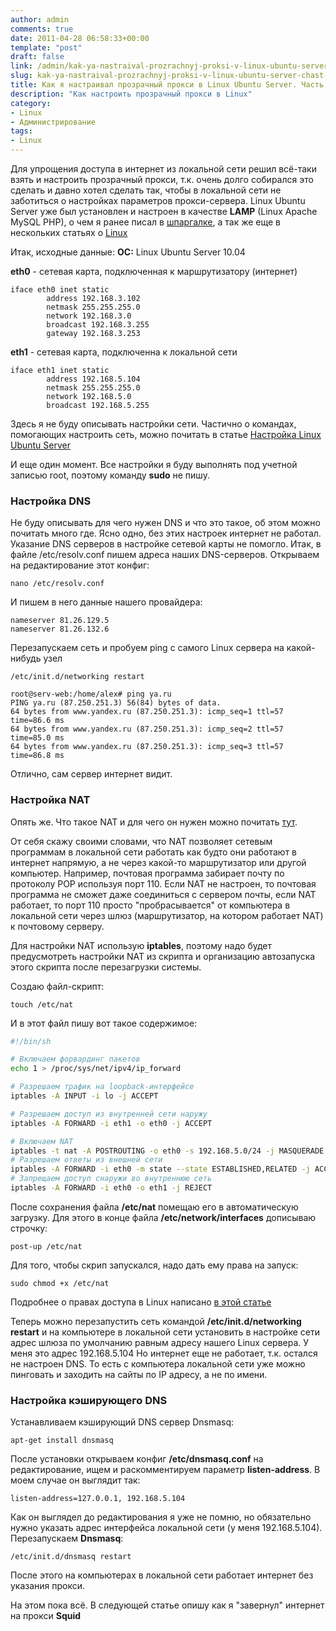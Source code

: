 ```yaml
---
author: admin
comments: true
date: 2011-04-28 06:58:33+00:00
template: "post"
draft: false
link: /admin/kak-ya-nastraival-prozrachnyj-proksi-v-linux-ubuntu-server-chast-1
slug: kak-ya-nastraival-prozrachnyj-proksi-v-linux-ubuntu-server-chast-1
title: Как я настраивал прозрачный прокси в Linux Ubuntu Server. Часть 1
description: "Как настроить прозрачный прокси в Linux"
category:
- Linux
- Администрирование
tags:
- Linux
---
```


Для упрощения доступа в интернет из локальной сети решил всё-таки взять и настроить прозрачный прокси, т.к. очень долго собирался это сделать и давно хотел сделать так, чтобы в локальной сети не заботиться о настройках параметров прокси-сервера. Linux Ubuntu Server уже был установлен и настроен в качестве **LAMP** (Linux Apache MySQL PHP), о чем я ранее писал в [шпаргалке](/linux/nastrojka-linux-ubuntu-server/), а так же еще в нескольких статьях о [Linux](/category/linux/)


Итак, исходные данные: 
**ОС:** Linux Ubuntu Server 10.04

**eth0** - сетевая карта, подключенная к маршрутизатору (интернет)

```
iface eth0 inet static
        address 192.168.3.102
        netmask 255.255.255.0
        network 192.168.3.0
        broadcast 192.168.3.255
        gateway 192.168.3.253
```

**eth1** - сетевая карта, подключенна к локальной сети

```
iface eth1 inet static
        address 192.168.5.104
        netmask 255.255.255.0
        network 192.168.5.0
        broadcast 192.168.5.255
```

Здесь я не буду описывать настройки сети. Частично о командах, помогающих настроить сеть, можно почитать в статье [Настройка Linux Ubuntu Server](/linux/nastrojka-linux-ubuntu-server/)


И еще один момент. Все настройки я буду выполнять под учетной записью root, поэтому команду **sudo** не пишу.


### Настройка DNS

Не буду описывать для чего нужен DNS и что это такое, об этом можно почитать много где. 
Ясно одно, без этих настроек интернет не работал. Указание DNS серверов в настройке сетевой карты не помогло.
Итак, в файле /etc/resolv.conf пишем адреса наших DNS-серверов. Открываем на редактирование этот конфиг:
```
nano /etc/resolv.conf
```
И пишем в него данные нашего провайдера:

```
nameserver 81.26.129.5
nameserver 81.26.132.6
```


Перезапускаем сеть и пробуем ping с самого Linux сервера на какой-нибудь узел
```
/etc/init.d/networking restart

root@serv-web:/home/alex# ping ya.ru
PING ya.ru (87.250.251.3) 56(84) bytes of data.
64 bytes from www.yandex.ru (87.250.251.3): icmp_seq=1 ttl=57 time=86.6 ms
64 bytes from www.yandex.ru (87.250.251.3): icmp_seq=2 ttl=57 time=85.0 ms
64 bytes from www.yandex.ru (87.250.251.3): icmp_seq=3 ttl=57 time=86.8 ms
```


Отлично, сам сервер интернет видит.

### Настройка NAT

Опять же. Что такое NAT и для чего он нужен можно почитать [тут](https://ru.wikipedia.org/wiki/NAT). 

От себя скажу своими словами, что NAT позволяет сетевым программам в локальной сети работать как будто они работают в интернет напрямую, а не через какой-то маршрутизатор или другой компьютер. Например, почтовая программа забирает почту по протоколу POP используя порт 110. Если NAT не настроен, то почтовая программа не сможет даже соединиться с сервером почты, если NAT работает, то порт 110 просто "пробрасывается" от компьютера в локальной сети через шлюз (маршрутизатор, на котором работает NAT) к почтовому серверу. 

Для настройки NAT использую **iptables**, поэтому надо будет предусмотреть настройки NAT из скрипта и организацию автозапуска этого скрипта после перезагрузки системы.

Создаю файл-скрипт:
```
touch /etc/nat
```

И в этот файл пишу вот такое содержимое:

```bash
#!/bin/sh

# Включаем форвардинг пакетов
echo 1 > /proc/sys/net/ipv4/ip_forward

# Разрешаем трафик на loopback-интерфейсе
iptables -A INPUT -i lo -j ACCEPT

# Разрешаем доступ из внутренней сети наружу
iptables -A FORWARD -i eth1 -o eth0 -j ACCEPT

# Включаем NAT
iptables -t nat -A POSTROUTING -o eth0 -s 192.168.5.0/24 -j MASQUERADE
# Разрешаем ответы из внешней сети
iptables -A FORWARD -i eth0 -m state --state ESTABLISHED,RELATED -j ACCEPT 
# Запрещаем доступ снаружи во внутреннюю сеть
iptables -A FORWARD -i eth0 -o eth1 -j REJECT
```

После сохранения файла **/etc/nat** помещаю его в автоматическую загрузку. Для этого в конце файла **/etc/network/interfaces** дописываю строчку:
```
post-up /etc/nat
```

Для того, чтобы скрип запускался, надо дать ему права на запуск:
```
sudo chmod +x /etc/nat
```
Подробнее о правах доступа в Linux написано [в этой статье](/linux/prava-dostupa-v-linux/)


Теперь можно перезапустить сеть командой **/etc/init.d/networking restart** и на компьютере в локальной сети установить в настройке сети адрес шлюза по умолчанию равным адресу нашего Linux сервера. У меня это адрес 192.168.5.104 Но интернет еще не работает, т.к. остался не настроен DNS. То есть с компьютера локальной сети уже можно пинговать и заходить на сайты по IP адресу, а не по имени.


### Настройка кэширующего DNS

Устанавливаем кэширующий DNS сервер Dnsmasq:
```
apt-get install dnsmasq
```

После установки открываем конфиг **/etc/dnsmasq.conf** на редактирование, ищем и раскомментируем параметр **listen-address**. В моем случае он выглядит так:

```
listen-address=127.0.0.1, 192.168.5.104
```

Как он выглядел до редактирования я уже не помню, но обязательно нужно указать адрес интерфейса локальной сети (у меня 192.168.5.104).
Перезапускаем **Dnsmasq**:
```
/etc/init.d/dnsmasq restart
```
После этого на компьютерах в локальной сети работает интернет без указания прокси.

На этом пока всё. В следующей статье опишу как я "завернул" интернет на прокси **Squid**
